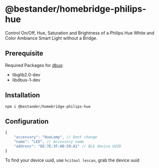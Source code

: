 # @bestander/homebridge-philips-hue


Control On/Off, Hue, Saturation and Brightness of a Philips Hue White and Color Ambiance Smart Light without a Bridge.

## Prerequisite

Required Packages for [dbus](https://github.com/Shouqun/node-dbus):

- libglib2.0-dev
- libdbus-1-dev

## Installation

`npm i @bestander/homebridge-philips-hue`

## Configuration
```js
{
    "accessory": "HueLamp", // Dont change
    "name": "LED", // Accessory name
    "address": "DE:7E:3F:AB:50:A1" // BLE device UUID
}
```

To find your device uuid, use `hcitool lescan`, grab the device uuid

